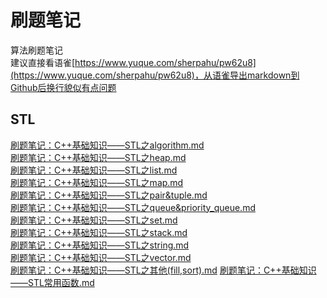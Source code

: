 # 刷题笔记
算法刷题笔记  
建议直接看语雀[https://www.yuque.com/sherpahu/pw62u8](https://www.yuque.com/sherpahu/pw62u8)，从语雀导出markdown到Github后换行貌似有点问题

## STL

[刷题笔记：C++基础知识——STL之algorithm.md](https://github.com/sherpahu/AlgorithmsNotes/blob/main/%E5%88%B7%E9%A2%98%E7%AC%94%E8%AE%B0%EF%BC%9AC%2B%2B%E5%9F%BA%E7%A1%80%E7%9F%A5%E8%AF%86%E2%80%94%E2%80%94STL%E4%B9%8Balgorithm.md)  
[刷题笔记：C++基础知识——STL之heap.md](https://github.com/sherpahu/AlgorithmsNotes/blob/main/%E5%88%B7%E9%A2%98%E7%AC%94%E8%AE%B0%EF%BC%9AC%2B%2B%E5%9F%BA%E7%A1%80%E7%9F%A5%E8%AF%86%E2%80%94%E2%80%94STL%E4%B9%8Bheap.md)  
[刷题笔记：C++基础知识——STL之list.md](https://github.com/sherpahu/AlgorithmsNotes/blob/main/%E5%88%B7%E9%A2%98%E7%AC%94%E8%AE%B0%EF%BC%9AC%2B%2B%E5%9F%BA%E7%A1%80%E7%9F%A5%E8%AF%86%E2%80%94%E2%80%94STL%E4%B9%8Blist.md)  
[刷题笔记：C++基础知识——STL之map.md](https://github.com/sherpahu/AlgorithmsNotes/blob/main/%E5%88%B7%E9%A2%98%E7%AC%94%E8%AE%B0%EF%BC%9AC%2B%2B%E5%9F%BA%E7%A1%80%E7%9F%A5%E8%AF%86%E2%80%94%E2%80%94STL%E4%B9%8Bmap.md)  
[刷题笔记：C++基础知识——STL之pair&tuple.md](https://github.com/sherpahu/AlgorithmsNotes/blob/main/%E5%88%B7%E9%A2%98%E7%AC%94%E8%AE%B0%EF%BC%9AC%2B%2B%E5%9F%BA%E7%A1%80%E7%9F%A5%E8%AF%86%E2%80%94%E2%80%94STL%E4%B9%8Bpair%26tuple.md)  
[刷题笔记：C++基础知识——STL之queue&priority_queue.md](https://github.com/sherpahu/AlgorithmsNotes/blob/main/%E5%88%B7%E9%A2%98%E7%AC%94%E8%AE%B0%EF%BC%9AC%2B%2B%E5%9F%BA%E7%A1%80%E7%9F%A5%E8%AF%86%E2%80%94%E2%80%94STL%E4%B9%8Bqueue%26priority_queue.md)  
[刷题笔记：C++基础知识——STL之set.md](https://github.com/sherpahu/AlgorithmsNotes/blob/main/%E5%88%B7%E9%A2%98%E7%AC%94%E8%AE%B0%EF%BC%9AC%2B%2B%E5%9F%BA%E7%A1%80%E7%9F%A5%E8%AF%86%E2%80%94%E2%80%94STL%E4%B9%8Bset.md)  
[刷题笔记：C++基础知识——STL之stack.md](https://github.com/sherpahu/AlgorithmsNotes/blob/main/%E5%88%B7%E9%A2%98%E7%AC%94%E8%AE%B0%EF%BC%9AC%2B%2B%E5%9F%BA%E7%A1%80%E7%9F%A5%E8%AF%86%E2%80%94%E2%80%94STL%E4%B9%8Bstack.md)  
[刷题笔记：C++基础知识——STL之string.md](https://github.com/sherpahu/AlgorithmsNotes/blob/main/%E5%88%B7%E9%A2%98%E7%AC%94%E8%AE%B0%EF%BC%9AC%2B%2B%E5%9F%BA%E7%A1%80%E7%9F%A5%E8%AF%86%E2%80%94%E2%80%94STL%E4%B9%8Bstring.md)  
[刷题笔记：C++基础知识——STL之vector.md](https://github.com/sherpahu/AlgorithmsNotes/blob/main/%E5%88%B7%E9%A2%98%E7%AC%94%E8%AE%B0%EF%BC%9AC%2B%2B%E5%9F%BA%E7%A1%80%E7%9F%A5%E8%AF%86%E2%80%94%E2%80%94STL%E4%B9%8Bvector.md)  
[刷题笔记：C++基础知识——STL之其他(fill,sort).md](https://github.com/sherpahu/AlgorithmsNotes/blob/main/%E5%88%B7%E9%A2%98%E7%AC%94%E8%AE%B0%EF%BC%9AC%2B%2B%E5%9F%BA%E7%A1%80%E7%9F%A5%E8%AF%86%E2%80%94%E2%80%94STL%E4%B9%8B%E5%85%B6%E4%BB%96(fill,sort).md)  
[刷题笔记：C++基础知识——STL常用函数.md](https://github.com/sherpahu/AlgorithmsNotes/blob/main/%E5%88%B7%E9%A2%98%E7%AC%94%E8%AE%B0%EF%BC%9AC%2B%2B%E5%9F%BA%E7%A1%80%E7%9F%A5%E8%AF%86%E2%80%94%E2%80%94STL%E5%B8%B8%E7%94%A8%E5%87%BD%E6%95%B0.md)  
